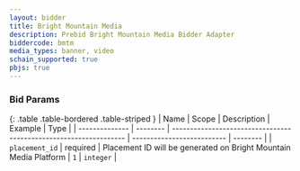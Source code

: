 ```yaml
---
layout: bidder
title: Bright Mountain Media
description: Prebid Bright Mountain Media Bidder Adapter
biddercode: bmtm
media_types: banner, video
schain_supported: true
pbjs: true
---
```


### Bid Params

{: .table .table-bordered .table-striped }
| Name           | Scope    | Description                                                       | Example                    | Type     |
| -------------- | -------- | ----------------------------------------------------------------- | -------------------------- | -------- |
| `placement_id` | required | Placement ID will be generated on Bright Mountain Media Platform | `1` | `integer` |
